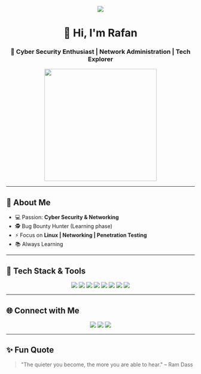 <p align="center">
  <img src="https://capsule-render.vercel.app/api?text=Hey%20Everyone!🕹️&animation=fadeIn&type=waving&color=gradient&height=120"/>
</p>

<!-- INTRO -->
<h1 align="center">👋 Hi, I'm Rafan</h1>
<h3 align="center">🚀 Cyber Security Enthusiast | Network Administration | Tech Explorer</h3>

<p align="center">
  <img src="https://media.giphy.com/media/qgQUggAC3Pfv687qPC/giphy.gif" width="300"/>
</p>

---

## 🚀 About Me  
- 💻 Passion: **Cyber Security & Networking**  
- 🕵️ Bug Bounty Hunter (Learning phase)  
- ⚡ Focus on **Linux | Networking | Penetration Testing**  
- 📚 Always Learning  

---

## 🔧 Tech Stack & Tools  

<p align="center">
  <!-- OS -->
  <img src="https://img.shields.io/badge/Kali_Linux-557C94?style=for-the-badge&logo=kali-linux&logoColor=white"/>
  <img src="https://img.shields.io/badge/Red_Hat-EE0000?style=for-the-badge&logo=redhat&logoColor=white"/>
  <img src="https://img.shields.io/badge/Windows-0078D6?style=for-the-badge&logo=windows&logoColor=white"/>

  <!-- Coding -->
  <img src="https://img.shields.io/badge/Python-3776AB?style=for-the-badge&logo=python&logoColor=white"/>
  <img src="https://img.shields.io/badge/Bash-121011?style=for-the-badge&logo=gnu-bash&logoColor=white"/>

  <!-- Networking -->
  <img src="https://img.shields.io/badge/Cisco-1BA0D7?style=for-the-badge&logo=cisco&logoColor=white"/>
  <img src="https://img.shields.io/badge/Wireshark-1679A7?style=for-the-badge&logo=wireshark&logoColor=white"/>
  <img src="https://img.shields.io/badge/SQLMap-FF4500?style=for-the-badge&logo=databricks&logoColor=white"/>
</p>



---

## 🌐 Connect with Me  

<p align="center">
  <a href="https://www.linkedin.com/in/rafan-juliansyah"><img src="https://img.shields.io/badge/LinkedIn-0A66C2?style=for-the-badge&logo=linkedin&logoColor=white"/></a>
  <a href="https://www.instagram.com/rapancuy"><img src="https://img.shields.io/badge/Instagram-E4405F?style=for-the-badge&logo=instagram&logoColor=white"/></a>
  <a href="rafanjuliansyah1@gmail.com"><img src="https://img.shields.io/badge/Gmail-D14836?style=for-the-badge&logo=gmail&logoColor=white"/></a>
</p>

---

## ✨ Fun Quote  

> "The quieter you become, the more you are able to hear." – Ram Dass  


<!--
**RafanJuliansyah/RafanJuliansyah** is a ✨ _special_ ✨ repository because its `README.md` (this file) appears on your GitHub profile.

Here are some ideas to get you started:

- 🔭 I’m currently working on ...
- 🌱 I’m currently learning ...
- 👯 I’m looking to collaborate on ...
- 🤔 I’m looking for help with ...
- 💬 Ask me about ...
- 📫 How to reach me: ...
- 😄 Pronouns: ...
- ⚡ Fun fact: ...
-->
